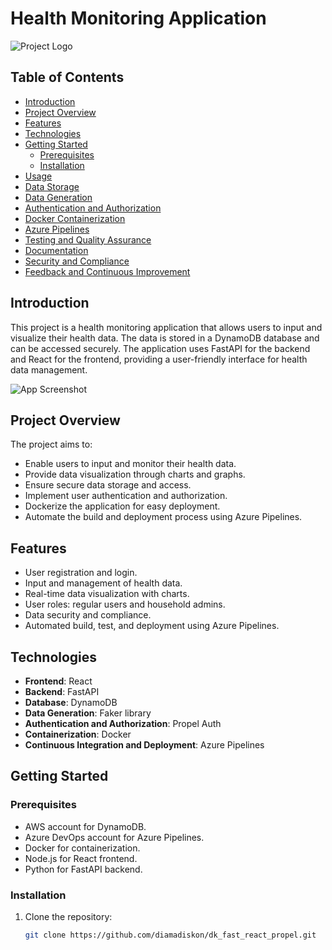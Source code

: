 # Health Monitoring Application

![Project Logo](project_logo.png)

## Table of Contents

- [Introduction](#introduction)
- [Project Overview](#project-overview)
- [Features](#features)
- [Technologies](#technologies)
- [Getting Started](#getting-started)
  - [Prerequisites](#prerequisites)
  - [Installation](#installation)
- [Usage](#usage)
- [Data Storage](#data-storage)
- [Data Generation](#data-generation)
- [Authentication and Authorization](#authentication-and-authorization)
- [Docker Containerization](#docker-containerization)
- [Azure Pipelines](#azure-pipelines)
- [Testing and Quality Assurance](#testing-and-quality-assurance)
- [Documentation](#documentation)
- [Security and Compliance](#security-and-compliance)
- [Feedback and Continuous Improvement](#feedback-and-continuous-improvement)

## Introduction

This project is a health monitoring application that allows users to input and visualize their health data. The data is stored in a DynamoDB database and can be accessed securely. The application uses FastAPI for the backend and React for the frontend, providing a user-friendly interface for health data management.

![App Screenshot](app_screenshot.png)

## Project Overview

The project aims to:

- Enable users to input and monitor their health data.
- Provide data visualization through charts and graphs.
- Ensure secure data storage and access.
- Implement user authentication and authorization.
- Dockerize the application for easy deployment.
- Automate the build and deployment process using Azure Pipelines.

## Features

- User registration and login.
- Input and management of health data.
- Real-time data visualization with charts.
- User roles: regular users and household admins.
- Data security and compliance.
- Automated build, test, and deployment using Azure Pipelines.

## Technologies

- **Frontend**: React
- **Backend**: FastAPI
- **Database**: DynamoDB
- **Data Generation**: Faker library
- **Authentication and Authorization**: Propel Auth
- **Containerization**: Docker
- **Continuous Integration and Deployment**: Azure Pipelines

## Getting Started

### Prerequisites

- AWS account for DynamoDB.
- Azure DevOps account for Azure Pipelines.
- Docker for containerization.
- Node.js for React frontend.
- Python for FastAPI backend.

### Installation

1. Clone the repository:

   ```sh
   git clone https://github.com/diamadiskon/dk_fast_react_propel.git
